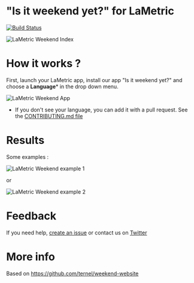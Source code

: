 # "Is it weekend yet?" for LaMetric
[![Build Status](https://travis-ci.org/pgrimaud/lametric-weekend.svg?branch=master)](https://travis-ci.org/pgrimaud/lametric-weekend)

![LaMetric Weekend Index](https://raw.githubusercontent.com/pgrimaud/lametric-weekend/master/images/weekend.gif)

# How it works ?
First, launch your LaMetric app, install our app "Is it weekend yet?" and choose a **Language*** in the drop down menu.

![LaMetric Weekend App](https://raw.githubusercontent.com/pgrimaud/lametric-weekend/master/images/app.png)

* If you don't see your language, you can add it with a pull request. See the [CONTRIBUTING.md file](https://github.com/pgrimaud/lametric-weekend/blob/master/CONTRIBUTING.md)

# Results

Some examples : 

![LaMetric Weekend example 1](https://raw.githubusercontent.com/pgrimaud/lametric-weekend/master/images/notyet.gif)

or  

![LaMetric Weekend example 2](https://raw.githubusercontent.com/pgrimaud/lametric-weekend/master/images/no.png)

# Feedback

If you need help, [create an issue](https://github.com/pgrimaud/lametric-weekend/issues) or contact us on [Twitter](http://twitter.com/pgrimaud_)

# More info
Based on https://github.com/ternel/weekend-website